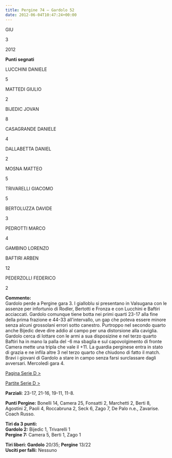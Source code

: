 ```yaml
---
title: Pergine 74 – Gardolo 52
date: 2012-06-04T10:47:24+00:00
---
```

GIU

3

2012

**Punti segnati**

LUCCHINI DANIELE

5

MATTEDI GIULIO

2

BIJEDIC JOVAN

8

CASAGRANDE DANIELE

4

DALLABETTA DANIEL

2

MOSNA MATTEO

5

TRIVARELLI GIACOMO

5

BERTOLUZZA DAVIDE

3

PEDROTTI MARCO

4

GAMBINO LORENZO

BAFTIRI ARBEN

12

PEDERZOLLI FEDERICO

2

**Commento:**  
Gardolo perde a Pergine gara 3. I gialloblu si presentano in Valsugana con le assenze per infortunio di Rodler, Bertotti e Fronza e con Lucchini e Baftiri acciaccati. Gardolo comunque tiene botta nei primi quarti 23-17 alla fine della prima frazione e 44-33 all'intervallo, un gap che poteva essere minore senza alcuni grossolani errori sotto canestro. Purtroppo nel secondo quarto anche Bijedic deve dire addio al campo per una distorsione alla caviglia. Gardolo cerca di lottare con le armi a sua disposizine e nel terzo quarto Baftiri ha in mano la palla del -6 ma sbaglia e sul capovolgimento di fronte Camera mette una tripla che vale il +11. La guardia perginese entra in stato di grazia e ne infila altre 3 nel terzo quarto che chiudono di fatto il match. Bravi i giovani di Gardolo a stare in campo senza farsi surclassare dagli avversari. Mercoledì gara 4.

[Pagina Serie D >](http://www.basketgardolo.it/serie-d)

[Partite Serie D >](http://www.basketgardolo.it/?tag=serie-d&cat=11)

**Parziali**: 23-17, 21-16, 19-11, 11-8.  

**Punti Pergine:** Bonelli 14, Camera 25, Fonsatti 2, Marchetti 2, Berti 8, Agostini 2, Paoli 4, Roccabruna 2, Seck 6, Zago 7, De Palo n.e., Zavarise. Coach Russo.

**Tiri da 3 punti:**  
**Gardolo 2:** Bijedic 1, Trivarelli 1  
**Pergine 7:** Camera 5, Berti 1, Zago 1

**Tiri liberi: Gardolo** 20/35; **Pergine** 13/22  
**Usciti per falli:** Nessuno